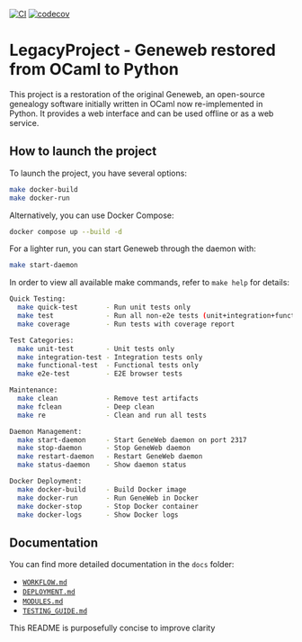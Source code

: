 [![CI](https://github.com/BenPali/LegacyProject/actions/workflows/ci.yml/badge.svg)](https://github.com/BenPali/LegacyProject/actions/workflows/ci.yml) [![codecov](https://codecov.io/gh/BenPali/LegacyProject/branch/main/graph/badge.svg)](https://codecov.io/gh/BenPali/LegacyProject)

# LegacyProject - Geneweb restored from OCaml to Python

This project is a restoration of the original Geneweb, an open-source genealogy software <mcreference link="https://github.com/geneweb/geneweb" index="0"></mcreference> initially written in OCaml now re-implemented in Python. It provides a web interface and can be used offline or as a web service.

## How to launch the project

To launch the project, you have several options:

```bash
make docker-build
make docker-run
```

Alternatively, you can use Docker Compose:

```bash
docker compose up --build -d
```

For a lighter run, you can start Geneweb through the daemon with:

```bash
make start-daemon
```

In order to view all available make commands, refer to `make help` for details:

```bash
Quick Testing:
  make quick-test       - Run unit tests only
  make test             - Run all non-e2e tests (unit+integration+functional)
  make coverage         - Run tests with coverage report

Test Categories:
  make unit-test        - Unit tests only
  make integration-test - Integration tests only
  make functional-test  - Functional tests only
  make e2e-test         - E2E browser tests

Maintenance:
  make clean            - Remove test artifacts
  make fclean           - Deep clean
  make re               - Clean and run all tests

Daemon Management:
  make start-daemon     - Start GeneWeb daemon on port 2317
  make stop-daemon      - Stop GeneWeb daemon
  make restart-daemon   - Restart GeneWeb daemon
  make status-daemon    - Show daemon status

Docker Deployment:
  make docker-build     - Build Docker image
  make docker-run       - Run GeneWeb in Docker
  make docker-stop      - Stop Docker container
  make docker-logs      - Show Docker logs
```

## Documentation

You can find more detailed documentation in the `docs` folder:

*   [`WORKFLOW.md`](./docs/WORKFLOW.md)
*   [`DEPLOYMENT.md`](./docs/DEPLOYMENT.md)
*   [`MODULES.md`](./docs/MODULES.md)
*   [`TESTING_GUIDE.md`](./docs/TESTING_GUIDE.md)

This README is purposefully concise to improve clarity
